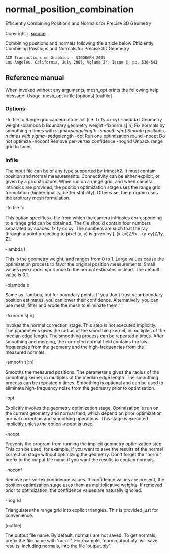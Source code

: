 # normal_position_combination
Efficiently Combining Positions and Normals for Precise 3D Geometry

Copyright :: [source](http://w3.impa.br/~diego/software/NehEtAl05/)

Combining positions and normals following the article below
 Efficiently Combining Positions and Normals for Precise 3D Geometry

```Nehab, D.; Rusinkiewicz, S.; Davis, J.; Ramamoorthi, R.
ACM Transactions on Graphics - SIGGRAPH 2005
Los Angeles, California, July 2005, Volume 24, Issue 3, pp. 536-543
```

## Reference manual

When invoked without any arguments, mesh_opt prints the following help message:
Usage: mesh_opt infile [options] [outfile]

### Options:

   -fc file.fc     Range grid camera intrinsics (i.e. fx fy cx cy)
   -lambda l       Geometry weight
   -blambda b      Boundary geometry weight
   -fixnorm s[:n]  Fix normals by smoothing n times with sigma=s*edgelength
   -smooth s[:n]   Smooth positions n times with sigma=s*edgelength
   -opt            Run one optimization round
   -noopt          Do not optimize
   -noconf         Remove per-vertex confidence
   -nogrid         Unpack range grid to faces

### infile

The input file can be of any type supported by trimesh2. It must contain position and normal measurements. Connectivity can be either explicit, or given by a grid structure. When run on a range grid, and when camera intrinsics are provided, the position optimization stage uses the range grid formulation (higher quality, better stability). Otherwise, the program uses the arbitrary mesh formulation.

-fc file.fc

This option specifies a file from which the camera intrinsics corresponding to a range grid can be obtained. The file should contain four numbers separated by spaces: fx fy cx cy. The numbers are such that the ray through a point projecting to pixel (x, y) is given by [-(x-cx)Z/fx, -(y-cy)Z/fy, Z].

-lambda l

This is the geometry weight, and ranges from 0 to 1. Large values cause the optimization process to favor the original position measurements. Small values give more importance to the normal estimates instead. The default value is 0.1.

-blambda b

Same as -lambda, but for boundary points. If you don't trust your boundary position estimates, you can lower their confidence. Alternatively, you can use mesh_filter and erode the mesh to eliminate them.

-fixnorm s[:n]

Invokes the normal correction stage. This step is not executed implicitly. The parameter s gives the radius of the smoothing kernel, in multiples of the median edge length. The smoothing process can be repeated n times. After smoothing and merging, the corrected normal field contains the low-frequencies from the geometry and the high-frequencies from the measured normals.

-smooth s[:n]

Smooths the measured positions. The parameter s gives the radius of the smoothing kernel, in multiples of the median edge length. The smoothing process can be repeated n times. Smoothing is optional and can be used to eliminate high-frequency noise from the geometry prior to optimization.

-opt

Explicitly invokes the geometry optimization stage. Optimization is run on the current geometry and normal field, which depend on prior optimization, normal correction and smoothing operations. This stage is executed implicitly unless the option -noopt is used.

-noopt

Prevents the program from running the implicit geometry optimization step. This can be used, for example, if you want to save the results of the normal correction stage without optimizing the geometry. Don't forget the "norm:" prefix to the output file name if you want the results to contain normals.

-noconf

Remove per-vertex confidence values. If confidence values are present, the position optimization stage uses them as multiplicative weights. If removed prior to optimization, the confidence values are naturally ignored.

-nogrid

Triangulates the range grid into explicit triangles. This is provided just for convenience.

[outfile]

The output file name. By default, normals are not saved. To get normals, prefix the file name with 'norm:'. For example, 'norm:output.ply' will save results, including normals, into the file 'output.ply'.